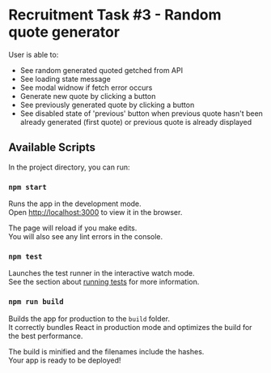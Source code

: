 # Recruitment Task #3 - Random quote generator
User is able to:
- See random generated quoted getched from API
- See loading state message
- See modal widnow if fetch error occurs
- Generate new quote by clicking a button
- See previously generated quote by clicking a button
- See disabled state of 'previous' button when previous quote hasn't been already generated (first quote) or previous quote is already displayed

## Available Scripts

In the project directory, you can run:

### `npm start`

Runs the app in the development mode.\
Open [http://localhost:3000](http://localhost:3000) to view it in the browser.

The page will reload if you make edits.\
You will also see any lint errors in the console.

### `npm test`

Launches the test runner in the interactive watch mode.\
See the section about [running tests](https://facebook.github.io/create-react-app/docs/running-tests) for more information.

### `npm run build`

Builds the app for production to the `build` folder.\
It correctly bundles React in production mode and optimizes the build for the best performance.

The build is minified and the filenames include the hashes.\
Your app is ready to be deployed!
